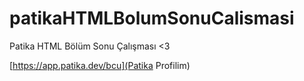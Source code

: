 # patikaHTMLBolumSonuCalismasi
Patika HTML Bölüm Sonu Çalışması <3

[https://app.patika.dev/bcu](Patika Profilim)
